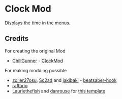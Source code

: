 # Clock Mod

Displays the time in the menus.

## Credits

For creating the original Mod
* [ChillGunner](https://github.com/ChillGunner) - [ClockMod](https://github.com/ChillGunner/ClockMod)

For making modding possible

* [zoller27osu](https://github.com/zoller27osu), [Sc2ad](https://github.com/Sc2ad) and [jakibaki](https://github.com/jakibaki) - [beatsaber-hook](https://github.com/sc2ad/beatsaber-hook)
* [raftario](https://github.com/raftario) 
* [Lauriethefish](https://github.com/Lauriethefish) and [danrouse](https://github.com/danrouse) for [this template](https://github.com/Lauriethefish/quest-mod-template)
